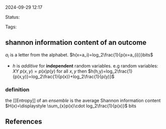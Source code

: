 

2024-09-29 12:17

Status: 

Tags:

## shannon information content of an outcome

$a_i$ is a letter from the alphabet.
$h(x=a_i)=log_2\frac{1}{p(x=a_{i)}}bits$

- $h$ is *additive* for **independent** random variables.
	e.g  random variables: $XY$
	$p(x,y)=p(x)p(y)$ for all $x,y$
	then $h(h,y)=log_2\frac{1}{p(x,y)}=log_2\frac{1}{p(x)}+log_2\frac{1}{p(y)}$
### definition
the [[Entropy]] of an *ensemble* is the average Shannon information content
$H(x)=\displaystyle \sum_{x}p(x)\cdot log_2\frac{1}{p(x)}$ bits





## References

